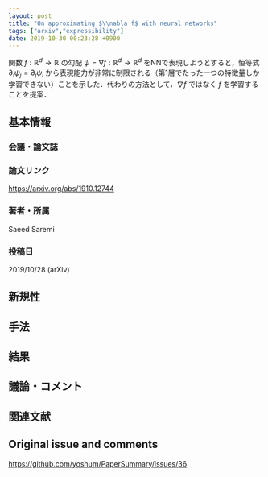 ```yaml
---
layout: post
title: "On approximating $\\nabla f$ with neural networks"
tags: ["arxiv","expressibility"]
date: 2019-10-30 00:23:28 +0900
---
```


関数 $f: \mathbb{R}^d \to \mathbb{R}$ の勾配 $\psi=\nabla f: \mathbb{R}^d \to \mathbb{R}^d$ をNNで表現しようとすると，恒等式 $\partial_i \psi_j = \partial_j \psi_i$ から表現能力が非常に制限される（第1層でたった一つの特徴量しか学習できない）ことを示した．代わりの方法として，$\nabla f$ ではなく $f$ を学習することを提案．

## 基本情報
### 会議・論文誌

### 論文リンク
https://arxiv.org/abs/1910.12744

### 著者・所属
Saeed Saremi

### 投稿日
2019/10/28 (arXiv)

## 新規性

## 手法

## 結果

## 議論・コメント

## 関連文献


## Original issue and comments

https://github.com/yoshum/PaperSummary/issues/36
